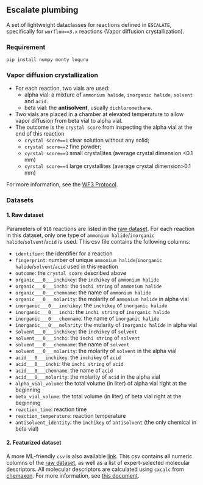 Escalate plumbing
---

A set of lightweight dataclasses for reactions defined in `ESCALATE`, specifically for
`worflow==3.x` reactions (Vapor diffusion crystallization).

### Requirement
`pip install numpy monty loguru`

### Vapor diffusion crystallization

- For each reaction, two vials are used:
    - alpha vial: a mixture of `ammonium halide`, `inorganic halide`, `solvent` and `acid`.
    - beta vial: the **antisolvent**, usually `dichloromethane`.
- Two vials are placed in a chamber at elevated temperature to allow vapor diffusion from beta vial to alpha vial. 
- The outcome is the `crystal score` from inspecting the alpha vial at the end of this reaction
  - `crystal score==1` clear solution without any solid;
  - `crystal score==2` fine powder;
  - `cyrstal score==3` small crystallites (average crystal dimension <0.1 mm)
  - `cyrstal score==4` large crystallites (average crystal dimension>0.1 mm)

For more information, see the [WF3 Protocol](https://docs.google.com/document/d/1_8FQqtNb_axzeLTTk2FwlB-SZZc4QFV3aMCrYNNcieo/). 

### Datasets

#### 1. Raw dataset 
Parameters of `918` reactions are listed in the [raw dataset](plumbing/csv/expver-3.0_1%251%251%251.csv).
For each reaction in this dataset, only one type of `ammonium halide`/`inorganic halide`/`solvent`/`acid` is used.
This csv file contains the following columns:
- `identifier`: the identifier for a reaction
- `fingerprint`: number of unique `ammonium halide`/`inorganic halide`/`solvent`/`acid`  used in this reaction
- `outcome`: the `crystal score` described above
- `organic___0___inchikey`: the `inchikey` of `ammonium halide`
- `organic___0___inchi`:    the `inchi string` of `ammonium halide`
- `organic___0___chemname`: the name of `ammonium halide`
- `organic___0___molarity`: the molarity of `ammonium halide` in alpha vial
- `inorganic___0___inchikey`: the `inchikey` of `inorganic halide`
- `inorganic___0___inchi`:    the `inchi string` of `inorganic halide`
- `inorganic___0___chemname`: the name of `inorganic halide`
- `inorganic___0___molarity`: the molarity of `inorganic halide` in alpha vial
- `solvent___0___inchikey`:   the `inchikey` of `solvent`
- `solvent___0___inchi`:      the `inchi string` of `solvent`
- `solvent___0___chemname`:   the name of `solvent`
- `solvent___0___molarity`:   the molarity of `solvent` in the alpha vial
- `acid___0___inchikey`: the `inchikey` of `acid`
- `acid___0___inchi`:    the `inchi string` of `acid`
- `acid___0___chemname`: the name of `acid`
- `acid___0___molarity`: the molarity of `acid` in the alpha vial
- `alpha_vial_volume`: the total volume (in liter) of alpha vial right at the beginning
- `beta_vial_volume`: the total volume (in liter) of beta vial right at the beginning
- `reaction_time`: reaction time
- `reaction_temperature`: reaction temperature
- `antisolvent_identity`: the `inchikey` of `antisolvent` (the only chemical in beta vial)

#### 2. Featurized dataset 
A more ML-friendly `csv` is also available [link](plumbing/csv/expver-3.0_1%251%251%251-features.csv).
This csv contains all numeric columns of the [raw dataset](plumbing/csv/expver-3.0_1%251%251%251.csv), as well as 
a list of expert-selected molecular descriptors.
All molecular descriptors are calculated using `cxcalc` from [chemaxon](https://docs.chemaxon.com/display/docs/cxcalc-calculator-functions.md).
For more information, see [this document](https://ndownloader.figstatic.com/files/35712904).
